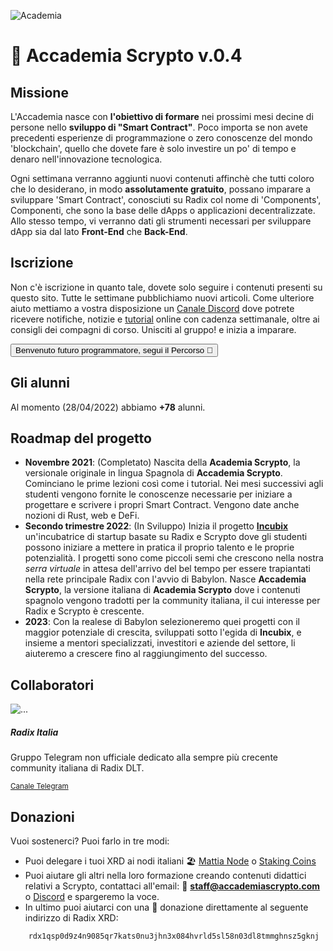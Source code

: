 ![Academia](/2_it.png)

# 🏫 Accademia Scrypto v.0.4
## Missione
L'Accademia nasce con **l'obiettivo di formare** nei prossimi mesi decine di persone nello **sviluppo di "Smart Contract"**. Poco importa se non avete precedenti esperienze di programmazione o zero conoscenze del mondo 'blockchain', quello che dovete fare è solo investire un po' di tempo e denaro nell'innovazione tecnologica.

Ogni settimana verranno aggiunti nuovi contenuti affinchè che tutti coloro che lo desiderano, in modo **assolutamente gratuito**, possano imparare a sviluppare 'Smart Contract', conosciuti su Radix col nome di 'Components', Componenti, che sono la base delle dApps o applicazioni decentralizzate. Allo stesso tempo, vi verranno dati gli strumenti necessari per sviluppare dApp sia dal lato **Front-End** che **Back-End**.

## Iscrizione
Non c'è iscrizione in quanto tale, dovete solo seguire i contenuti presenti su questo sito. Tutte le settimane pubblichiamo nuovi articoli. Come ulteriore aiuto mettiamo a vostra disposizione un [Canale Discord](https://discord.com/channels/975673670129307668/975673670129307671) dove potrete ricevere notifiche, notizie e [tutorial](/academia/eventos.md) online con cadenza settimanale, oltre ai consigli dei compagni di corso. Unisciti al gruppo! e inizia a imparare. 

[<button type="button" class="btn btn-outline-dark">Benvenuto futuro programmatore, segui il Percorso 🧭</button>](/ruta/)

## Gli alunni
Al momento (28/04/2022) abbiamo **+78** alunni.

## Roadmap del progetto
- **Novembre 2021**: (Completato)
    Nascita della **Academia Scrypto**, la versionale originale in lingua Spagnola di **Accademia Scrypto**.  Cominciano le prime lezioni così come i tutorial. Nei mesi successivi agli studenti vengono fornite le conoscenze necessarie per iniziare a progettare e scrivere i propri Smart Contract. Vengono date anche nozioni di Rust, web e DeFi. 
- **Secondo trimestre 2022**: (In Sviluppo)
   Inizia il progetto [**Incubix**](/incubix/README.md) un'incubatrice di startup basate su Radix e Scrypto dove gli studenti possono iniziare a mettere in pratica il proprio talento e le proprie potenzialità. I progetti sono come piccoli semi che crescono nella nostra *serra virtuale* in attesa dell'arrivo del bel tempo per essere trapiantati nella rete principale Radix con l'avvio di Babylon. 
   Nasce **Accademia Scrypto**, la versione italiana di **Academia Scrypto** dove i contenuti spagnolo vengono tradotti per la community italiana, il cui interesse per Radix e Scrypto è crescente.
- **2023**:
    Con la realese di Babylon selezioneremo quei progetti con il maggior potenziale di crescita, sviluppati sotto l'egida di **Incubix**, e insieme a mentori specializzati, investitori e aziende del settore, li aiuteremo a crescere fino al raggiungimento del successo. 

## Collaboratori

<div class="card mb-3" style="max-width: 540px;">
  <div class="row g-0 justify-content-md-center">
    <div class="col-md-4">
      <img src="https://i.ibb.co/bv2yD6h/logo-ITALIA.png" class="img-fluid rounded-start" alt="...">
    </div>
    <div class="col-md-8">
      <div class="card-body">
        <h5 class="card-title">Radix Italia</h5>
        <p class="card-text">Gruppo Telegram non ufficiale dedicato alla sempre più crecente community italiana di Radix DLT.</p>
        <p class="card-text"><small class="text-muted"><a href="https://t.me/Radix_Italia">Canale Telegram</a></small></p>
      </div>
    </div>
  </div>
</div>

## Donazioni
Vuoi sostenerci? Puoi farlo in tre modi:
- Puoi delegare i tuoi XRD ai nodi italiani 🏖️ [Mattia Node](https://docs.mattia.wiki/radix/node/) o [Staking Coins](https://radixdlt.stakingcoins.eu/)
- Puoi aiutare gli altri nella loro formazione creando contenuti didattici relativi a Scrypto, contattaci all'email: 📧 **staff@accademiascrypto.com** o [Discord](https://discord.com/channels/975673670129307668/975674517005430794) e spargeremo la voce.
- In ultimo puoi aiutarci con una 🤑 donazione direttamente al seguente indirizzo di Radix XRD:
```  
    rdx1qsp0d9z4n9085qr7kats0nu3jhn3x084hvrld5sl58n03dl8tmmghnsz5gknj
```